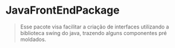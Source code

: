 # JavaFrontEndPackage
> Esse pacote visa facilitar a criação de interfaces utilizando a biblioteca swing do java, trazendo alguns componentes pré moldados.
